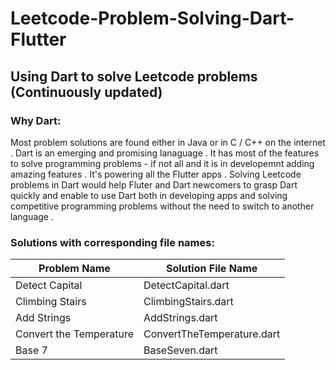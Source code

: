 # Leetcode-Problem-Solving-Dart-Flutter 
## Using Dart to solve Leetcode problems (Continuously updated)

### Why Dart:
Most problem solutions are found either in Java or in C / C++ on the internet . Dart is an emerging and promising lanaguage . It has most of the features to solve programming problems - if not all and it is in developemnt adding amazing features . It's powering all the Flutter apps . Solving Leetcode problems in Dart would help Fluter and Dart newcomers to grasp Dart quickly and enable to use Dart both in developing apps and solving competitive programming problems without the need to switch to another language . 

### Solutions with corresponding file names:

| Problem Name            |  Solution File Name         |
| -------------           |  -------------              |
| Detect Capital          |  DetectCapital.dart         |
| Climbing Stairs         |  ClimbingStairs.dart        |
| Add Strings             |  AddStrings.dart            |
| Convert the Temperature |  ConvertTheTemperature.dart |
| Base 7                  |  BaseSeven.dart             |
